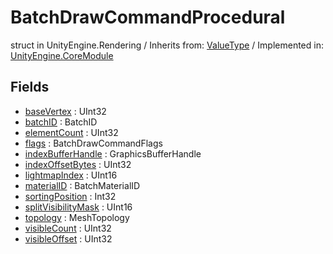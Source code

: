 # BatchDrawCommandProcedural
struct in UnityEngine.Rendering
 / Inherits from: <a href="https://docs.unity3d.com/6000.2/Documentation/ScriptReference/ValueType.html">ValueType</a> / Implemented in: <a href="https://docs.unity3d.com/6000.2/Documentation/ScriptReference/UnityEngine.CoreModule.html">UnityEngine.CoreModule</a>

## Fields
- <a href="https://docs.unity3d.com/6000.2/Documentation/ScriptReference/BatchDrawCommandProcedural-baseVertex.html">baseVertex</a> : UInt32
- <a href="https://docs.unity3d.com/6000.2/Documentation/ScriptReference/BatchDrawCommandProcedural-batchID.html">batchID</a> : BatchID
- <a href="https://docs.unity3d.com/6000.2/Documentation/ScriptReference/BatchDrawCommandProcedural-elementCount.html">elementCount</a> : UInt32
- <a href="https://docs.unity3d.com/6000.2/Documentation/ScriptReference/BatchDrawCommandProcedural-flags.html">flags</a> : BatchDrawCommandFlags
- <a href="https://docs.unity3d.com/6000.2/Documentation/ScriptReference/BatchDrawCommandProcedural-indexBufferHandle.html">indexBufferHandle</a> : GraphicsBufferHandle
- <a href="https://docs.unity3d.com/6000.2/Documentation/ScriptReference/BatchDrawCommandProcedural-indexOffsetBytes.html">indexOffsetBytes</a> : UInt32
- <a href="https://docs.unity3d.com/6000.2/Documentation/ScriptReference/BatchDrawCommandProcedural-lightmapIndex.html">lightmapIndex</a> : UInt16
- <a href="https://docs.unity3d.com/6000.2/Documentation/ScriptReference/BatchDrawCommandProcedural-materialID.html">materialID</a> : BatchMaterialID
- <a href="https://docs.unity3d.com/6000.2/Documentation/ScriptReference/BatchDrawCommandProcedural-sortingPosition.html">sortingPosition</a> : Int32
- <a href="https://docs.unity3d.com/6000.2/Documentation/ScriptReference/BatchDrawCommandProcedural-splitVisibilityMask.html">splitVisibilityMask</a> : UInt16
- <a href="https://docs.unity3d.com/6000.2/Documentation/ScriptReference/BatchDrawCommandProcedural-topology.html">topology</a> : MeshTopology
- <a href="https://docs.unity3d.com/6000.2/Documentation/ScriptReference/BatchDrawCommandProcedural-visibleCount.html">visibleCount</a> : UInt32
- <a href="https://docs.unity3d.com/6000.2/Documentation/ScriptReference/BatchDrawCommandProcedural-visibleOffset.html">visibleOffset</a> : UInt32
